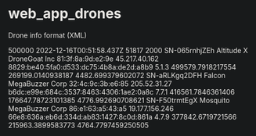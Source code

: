 # web_app_drones

Drone info format (XML)
<report>
<style class="darkreader darkreader--safari-fallback">
html, body, body > :not(iframe) { background-color: #181a1b !important; border-color: #776e62 !important; color: #e8e6e3 !important; }
</style>
<deviceInformation deviceId="GUARDB1RD">
<listenRange>500000</listenRange>
<deviceStarted>2022-12-16T00:51:58.437Z</deviceStarted>
<uptimeSeconds>51817</uptimeSeconds>
<updateIntervalMs>2000</updateIntervalMs>
</deviceInformation>
<capture snapshotTimestamp="2022-12-16T15:15:35.303Z">
<drone>
<serialNumber>SN-065rnhjZEh</serialNumber>
<model>Altitude X</model>
<manufacturer>DroneGoat Inc</manufacturer>
<mac>81:3f:8a:9d:e2:9e</mac>
<ipv4>45.217.40.162</ipv4>
<ipv6>8829:be40:5fa0:d533:dc75:4b8a:de2d:a8b9</ipv6>
<firmware>5.1.3</firmware>
<positionY>499579.7918217554</positionY>
<positionX>269199.0140938187</positionX>
<altitude>4482.699379602072</altitude>
</drone>
<drone>
<serialNumber>SN-aRLKgq2DFH</serialNumber>
<model>Falcon</model>
<manufacturer>MegaBuzzer Corp</manufacturer>
<mac>32:4c:9c:3b:e6:85</mac>
<ipv4>205.52.31.27</ipv4>
<ipv6>b6dc:e99e:684c:3537:8463:4306:1ae2:0a8c</ipv6>
<firmware>7.7.1</firmware>
<positionY>416561.7846361406</positionY>
<positionX>176647.78723101385</positionX>
<altitude>4776.992690708621</altitude>
</drone>
<drone>
<serialNumber>SN-F50trmtEgX</serialNumber>
<model>Mosquito</model>
<manufacturer>MegaBuzzer Corp</manufacturer>
<mac>86:e1:63:a5:43:a5</mac>
<ipv4>19.177.156.246</ipv4>
<ipv6>66e8:636a:eb6d:334d:ab83:1427:8c0d:861a</ipv6>
<firmware>4.7.9</firmware>
<positionY>377842.6719721566</positionY>
<positionX>215963.3899583773</positionX>
<altitude>4764.7797459250505</altitude>
</drone>
</capture>
</report>
